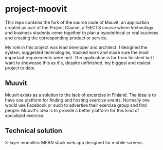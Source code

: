 # project-moovit
This repo contains the fork of the source code of Muuvit, an application created as part of the Project Course, a 15ECTS course where technology and business students come together to plan a hypotethical or real business and creating the corresponding product or service.

My role in this project was lead developer and architect. I designed the system, suggested technologies, tracked work and made sure the most important requirements were met. The application is far from finished but I want to showcase this as it's, despite unfinished, my biggest and realest project to date. 

## Muuvit
Muuvit exists as a solution to the lack of excercise in Finland. The idea is to have one platform for finding and hosting exercise events. Normally one would use Facebook or such to advertise their exercise group and find people. Muuvit's idea is to provide a better platform for this kind of socialized exercise. 

## Technical solution
3-layer monolihic MERN stack web app designed for mobile screens. 
